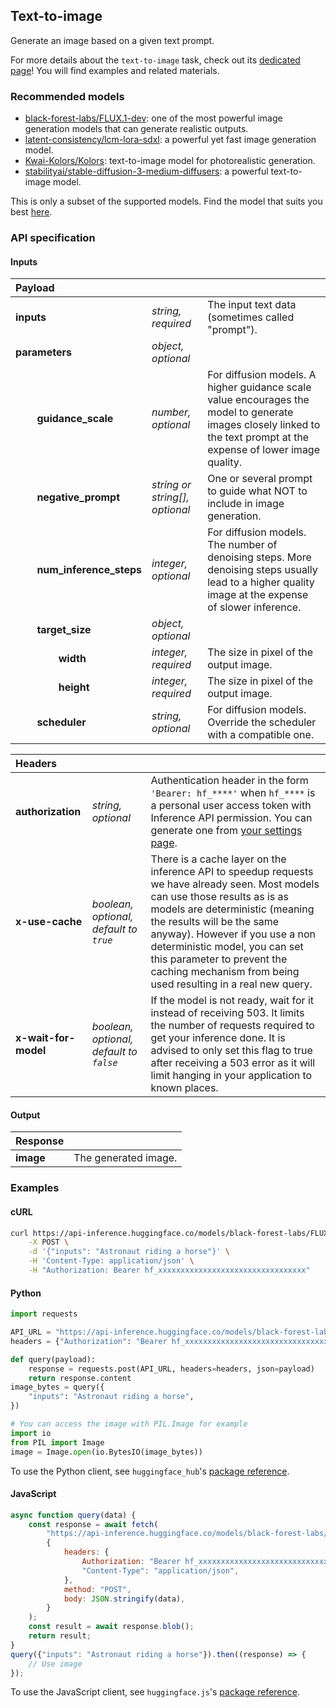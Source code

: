 ## Text-to-image

Generate an image based on a given text prompt.

<Tip>

For more details about the `text-to-image` task, check out its [dedicated page](https://huggingface.co/tasks/text-to-image)! You will find examples and related materials.

</Tip>

### Recommended models

- [black-forest-labs/FLUX.1-dev](https://huggingface.co/black-forest-labs/FLUX.1-dev): one of the most powerful image generation models that can generate realistic outputs.
- [latent-consistency/lcm-lora-sdxl](https://huggingface.co/latent-consistency/lcm-lora-sdxl): a powerful yet fast image generation model.
- [Kwai-Kolors/Kolors](https://huggingface.co/Kwai-Kolors/Kolors): text-to-image model for photorealistic generation.
- [stabilityai/stable-diffusion-3-medium-diffusers](https://huggingface.co/stabilityai/stable-diffusion-3-medium-diffusers): a powerful text-to-image model.

This is only a subset of the supported models. Find the model that suits you best [here](https://huggingface.co/models?inference=warm&pipeline_tag=text-to-image&sort=trending).

### API specification

#### Inputs

| Payload |   |    |
| :--- | :--- | :--- |
| **inputs** | _string, required_ | The input text data (sometimes called "prompt"). |
| **parameters** |  _object, optional_ |  |
| **&nbsp;&nbsp;&nbsp;&nbsp;&nbsp;&nbsp;&nbsp;&nbsp;guidance_scale** |  _number, optional_ | For diffusion models. A higher guidance scale value encourages the model to generate images closely linked to the text prompt at the expense of lower image quality. |
|  **&nbsp;&nbsp;&nbsp;&nbsp;&nbsp;&nbsp;&nbsp;&nbsp;negative_prompt** |  _string or string[], optional_ | One or several prompt to guide what NOT to include in image generation. |
|  **&nbsp;&nbsp;&nbsp;&nbsp;&nbsp;&nbsp;&nbsp;&nbsp;num_inference_steps** |  _integer, optional_ | For diffusion models. The number of denoising steps. More denoising steps usually lead to a higher quality image at the expense of slower inference. |
|  **&nbsp;&nbsp;&nbsp;&nbsp;&nbsp;&nbsp;&nbsp;&nbsp;target_size** |  _object, optional_ |  |
|  **&nbsp;&nbsp;&nbsp;&nbsp;&nbsp;&nbsp;&nbsp;&nbsp;&nbsp;&nbsp;&nbsp;&nbsp;&nbsp;&nbsp;&nbsp;&nbsp;width** |  _integer, required_ | The size in pixel of the output image. |
|  **&nbsp;&nbsp;&nbsp;&nbsp;&nbsp;&nbsp;&nbsp;&nbsp;&nbsp;&nbsp;&nbsp;&nbsp;&nbsp;&nbsp;&nbsp;&nbsp;height** |  _integer, required_ | The size in pixel of the output image. |
|  **&nbsp;&nbsp;&nbsp;&nbsp;&nbsp;&nbsp;&nbsp;&nbsp;scheduler** |  _string, optional_ | For diffusion models. Override the scheduler with a compatible one. |

| Headers |   |    |
| :--- | :--- | :--- |
| **authorization** | _string, optional_ | Authentication header in the form `'Bearer: hf_****'` when `hf_****` is a personal user access token with Inference API permission. You can generate one from [your settings page](https://huggingface.co/settings/tokens). |
| **x-use-cache** | _boolean, optional, default to `true`_ | There is a cache layer on the inference API to speedup requests we have already seen. Most models can use those results as is as models are deterministic (meaning the results will be the same anyway). However if you use a non deterministic model, you can set this parameter to prevent the caching mechanism from being used resulting in a real new query. |
| **x-wait-for-model** | _boolean, optional, default to `false`_ | If the model is not ready, wait for it instead of receiving 503. It limits the number of requests required to get your inference done. It is advised to only set this flag to true after receiving a 503 error as it will limit hanging in your application to known places. |

#### Output

| Response |   |
| :--- | :--- |
| **image**       | The generated image. |

### Examples

#### cURL

```bash
curl https://api-inference.huggingface.co/models/black-forest-labs/FLUX.1-dev \
	-X POST \
	-d '{"inputs": "Astronaut riding a horse"}' \
	-H 'Content-Type: application/json' \
	-H "Authorization: Bearer hf_xxxxxxxxxxxxxxxxxxxxxxxxxxxxxxxxx"
```

#### Python

```py
import requests

API_URL = "https://api-inference.huggingface.co/models/black-forest-labs/FLUX.1-dev"
headers = {"Authorization": "Bearer hf_xxxxxxxxxxxxxxxxxxxxxxxxxxxxxxxxx"}

def query(payload):
	response = requests.post(API_URL, headers=headers, json=payload)
	return response.content
image_bytes = query({
	"inputs": "Astronaut riding a horse",
})

# You can access the image with PIL.Image for example
import io
from PIL import Image
image = Image.open(io.BytesIO(image_bytes))
```

To use the Python client, see `huggingface_hub`'s [package reference](https://huggingface.co/docs/huggingface_hub/package_reference/inference_client#huggingface_hub.InferenceClient.text_to_image).

#### JavaScript

```js
async function query(data) {
	const response = await fetch(
		"https://api-inference.huggingface.co/models/black-forest-labs/FLUX.1-dev",
		{
			headers: {
				Authorization: "Bearer hf_xxxxxxxxxxxxxxxxxxxxxxxxxxxxxxxxx"
				"Content-Type": "application/json",
			},
			method: "POST",
			body: JSON.stringify(data),
		}
	);
	const result = await response.blob();
	return result;
}
query({"inputs": "Astronaut riding a horse"}).then((response) => {
	// Use image
});
```

To use the JavaScript client, see `huggingface.js`'s [package reference](https://huggingface.co/docs/huggingface.js/inference/classes/HfInference#texttoimage).